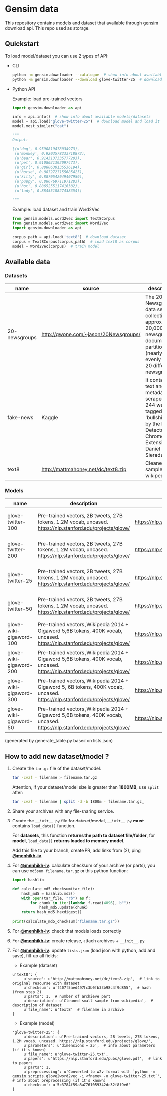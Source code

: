 # Gensim data
This repository contains models and dataset that available through [gensim](https://github.com/RaRe-Technologies/gensim) download api. This repo used as storage.

## Quickstart
To load model/dataset you can use 2 types of API:
- CLI
  ```bash
  python -m gensim.downloader --catalogue  # show info about available models/datasets
  python -m gensim.downloader --download glove-twitter-25  # download model, will be stored in ~/gensim-data/glove-twitter-50/
  ```
- Python API

  Example: load pre-trained vectors
  ```python
  import gensim.downloader as api

  info = api.info()  # show info about available models/datasets
  model = api.load("glove-twitter-25")  # download model and load it to memory
  model.most_similar("cat")
  
  """
  Output:

  [(u'dog', 0.9590819478034973),
   (u'monkey', 0.9203578233718872),
   (u'bear', 0.9143137335777283),
   (u'pet', 0.9108031392097473),
   (u'girl', 0.8880630135536194),
   (u'horse', 0.8872727155685425),
   (u'kitty', 0.8870542049407959),
   (u'puppy', 0.886769711971283),
   (u'hot', 0.8865255117416382),
   (u'lady', 0.8845518827438354)]
 
  """
  ```
  
  Example: load dataset and train Word2Vec
  ```python
  from gensim.models.word2vec import Text8Corpus
  from gensim.models.word2vec import Word2Vec
  import gensim.downloader as api

  corpus_path = api.load('text8')  # download dataset
  corpus = Text8Corpus(corpus_path)  # load text8 as corpus
  model = Word2Vec(corpus)  # train model

  ```
  
## Available data
### Datasets
| name | source | description |
|------|--------|-------------|
| 20-newsgroups | http://qwone.com/~jason/20Newsgroups/ | The 20 Newsgroups data set is a collection of approximately 20,000 newsgroup documents, partitioned (nearly) evenly across 20 different newsgroups |
| fake-news | Kaggle | It contains text and metadata scraped from 244 websites tagged as 'bullshit' here by the BS Detector Chrome Extension by Daniel Sieradski. |
| text8 | http://mattmahoney.net/dc/text8.zip | Cleaned small sample from wikipedia |

### Models
| name | description | papers | preprocessing | parameters |
|------|-------------|------------|--------|---------------|
| glove-twitter-100 | Pre-trained vectors, 2B tweets, 27B tokens, 1.2M vocab, uncased. https://nlp.stanford.edu/projects/glove/ | https://nlp.stanford.edu/pubs/glove.pdf | Converted to w2v format with `python -m gensim.scripts.glove2word2vec -i <fname> -o glove-twitter-100.txt` | dimensions = 100 |
| glove-twitter-200 | Pre-trained vectors, 2B tweets, 27B tokens, 1.2M vocab, uncased. https://nlp.stanford.edu/projects/glove/ | https://nlp.stanford.edu/pubs/glove.pdf | Converted to w2v format with `python -m gensim.scripts.glove2word2vec -i <fname> -o glove-twitter-200.txt` | dimensions = 200 |
| glove-twitter-25 | Pre-trained vectors, 2B tweets, 27B tokens, 1.2M vocab, uncased. https://nlp.stanford.edu/projects/glove/ | https://nlp.stanford.edu/pubs/glove.pdf | Converted to w2v format with `python -m gensim.scripts.glove2word2vec -i <fname> -o glove-twitter-25.txt` | dimensions = 25 |
| glove-twitter-50 | Pre-trained vectors, 2B tweets, 27B tokens, 1.2M vocab, uncased. https://nlp.stanford.edu/projects/glove/ | https://nlp.stanford.edu/pubs/glove.pdf | Converted to w2v format with `python -m gensim.scripts.glove2word2vec -i <fname> -o glove-twitter-50.txt` | dimensions = 50 |
| glove-wiki-gigaword-100 | Pre-trained vectors ,Wikipedia 2014 + Gigaword 5,6B tokens, 400K vocab, uncased. https://nlp.stanford.edu/projects/glove/ | https://nlp.stanford.edu/pubs/glove.pdf | Converted to w2v format with `python -m gensim.scripts.glove2word2vec -i <fname> -o glove-wiki-gigaword-100.txt` | dimensions = 100 |
| glove-wiki-gigaword-200 | Pre-trained vectors ,Wikipedia 2014 + Gigaword 5,6B tokens, 400K vocab, uncased. https://nlp.stanford.edu/projects/glove/ | https://nlp.stanford.edu/pubs/glove.pdf | Converted to w2v format with `python -m gensim.scripts.glove2word2vec -i <fname> -o glove-wiki-gigaword-200.txt` | dimentions = 200 |
| glove-wiki-gigaword-300 | Pre-trained vectors, Wikipedia 2014 + Gigaword 5, 6B tokens, 400K vocab, uncased. https://nlp.stanford.edu/projects/glove/ | https://nlp.stanford.edu/pubs/glove.pdf | Converted to w2v format with `python -m gensim.scripts.glove2word2vec -i <fname> -o glove-wiki-gigaword-300.txt` | dimensions = 300 |
| glove-wiki-gigaword-50 | Pre-trained vectors ,Wikipedia 2014 + Gigaword 5,6B tokens, 400K vocab, uncased. https://nlp.stanford.edu/projects/glove/ | https://nlp.stanford.edu/pubs/glove.pdf | Converted to w2v format with `python -m gensim.scripts.glove2word2vec -i <fname> -o glove-wiki-gigaword-50.txt` | dimension = 50 |
(generated by generate_table.py based on lists.json)
  
## How to add new dataset/model ?
1. Create the `tar.gz` file of the dataset/model. 
   ```bash
   tar -cvzf - filename > filename.tar.gz
   ```
   Attention, if your dataset/model size is greater than **1800MB**, use `split` after:
   ```bash
   tar -cvzf - filename | split -d -b 1800m - filename.tar.gz_
   ```
2. Share your archives with any file-sharing service.
   
3. Create the ```__init__.py``` file for dataset/model, ```__init__.py``` **must** contains `load_data()` function. 

   For **datasets**, this function **returns the path to dataset file/folder**, 
for **model**, `load_data()` **returns loaded to memory model**. 
   
   Add this file to your branch, create PR, add links from (2), ping **[@menhikh-iv](https://github.com/menshikh-iv)**.

4. For **[@menhikh-iv](https://github.com/menshikh-iv)**: calculate checksum of your archive (or parts), you can use `md5sum filename.tar.gz` or this python function: 
   ```python
   import hashlib
   
   def calculate_md5_checksum(tar_file):
       hash_md5 = hashlib.md5()
       with open(tar_file, "rb") as f:
           for chunk in iter(lambda: f.read(4096), b""):
               hash_md5.update(chunk)
       return hash_md5.hexdigest()
    
   print(calculate_md5_checksum("filename.tar.gz"))
   ```
   
5. For **[@menhikh-iv](https://github.com/menshikh-iv)**: check that models loads correctly
6. For **[@menhikh-iv](https://github.com/menshikh-iv)**: create release, attach archives + `__init__.py`
7. For **[@menhikh-iv](https://github.com/menshikh-iv)**: update `lists.json` (load json with python, add and save), fill-up all fields:
   - Example (dataset)
   ```
   u'text8': {
        u'source': u'http://mattmahoney.net/dc/text8.zip',  # link to original resourse with dataset
        u'checksum': u'f407f5aed497fc3b0fb33b98c4f9d855',  # hash (from step 2)
        u'parts': 1,  # number of archieve part
        u'description': u'Cleaned small sample from wikipedia',  # description of dataset
        u'file_name': u'text8'  # filename in archive
   }
   ```
   - Example (model)
   ```
   'glove-twitter-25': {
	    u'description': u'Pre-trained vectors, 2B tweets, 27B tokens, 1.2M vocab, uncased. https://nlp.stanford.edu/projects/glove/', 
	    u'parameters': u'dimensions = 25',  # info about parameters (if it's known)
	    u'file_name': u'glove-twitter-25.txt', 
	    u'papers': u'https://nlp.stanford.edu/pubs/glove.pdf',  # link to papers
	    u'parts': 1, 
	    u'preprocessing': u'Converted to w2v format with `python -m gensim.scripts.glove2word2vec -i <fname> -o glove-twitter-25.txt`',  # info about preprocessing (if it's known)
	    u'checksum': u'5c3784f59a8a7761059342dc32f8f9e6'
   }
   ```
